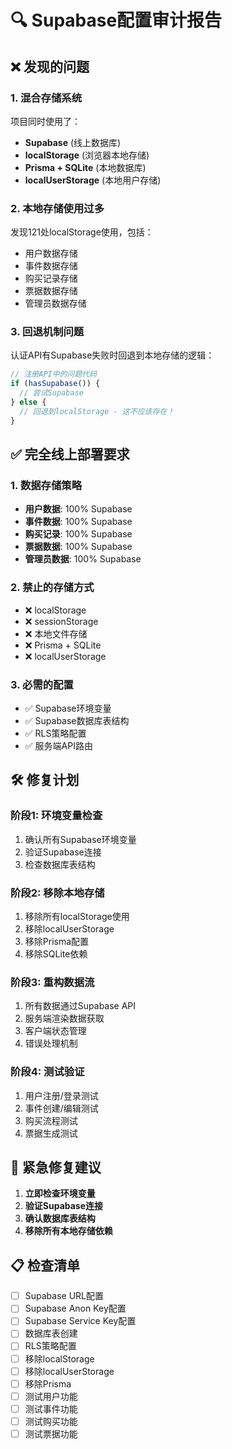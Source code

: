 # 🔍 Supabase配置审计报告

## ❌ 发现的问题

### 1. 混合存储系统
项目同时使用了：
- **Supabase** (线上数据库)
- **localStorage** (浏览器本地存储) 
- **Prisma + SQLite** (本地数据库)
- **localUserStorage** (本地用户存储)

### 2. 本地存储使用过多
发现121处localStorage使用，包括：
- 用户数据存储
- 事件数据存储
- 购买记录存储
- 票据数据存储
- 管理员数据存储

### 3. 回退机制问题
认证API有Supabase失败时回退到本地存储的逻辑：
```javascript
// 注册API中的问题代码
if (hasSupabase()) {
  // 尝试Supabase
} else {
  // 回退到localStorage - 这不应该存在！
}
```

## ✅ 完全线上部署要求

### 1. 数据存储策略
- **用户数据**: 100% Supabase
- **事件数据**: 100% Supabase  
- **购买记录**: 100% Supabase
- **票据数据**: 100% Supabase
- **管理员数据**: 100% Supabase

### 2. 禁止的存储方式
- ❌ localStorage
- ❌ sessionStorage
- ❌ 本地文件存储
- ❌ Prisma + SQLite
- ❌ localUserStorage

### 3. 必需的配置
- ✅ Supabase环境变量
- ✅ Supabase数据库表结构
- ✅ RLS策略配置
- ✅ 服务端API路由

## 🛠️ 修复计划

### 阶段1: 环境变量检查
1. 确认所有Supabase环境变量
2. 验证Supabase连接
3. 检查数据库表结构

### 阶段2: 移除本地存储
1. 移除所有localStorage使用
2. 移除localUserStorage
3. 移除Prisma配置
4. 移除SQLite依赖

### 阶段3: 重构数据流
1. 所有数据通过Supabase API
2. 服务端渲染数据获取
3. 客户端状态管理
4. 错误处理机制

### 阶段4: 测试验证
1. 用户注册/登录测试
2. 事件创建/编辑测试
3. 购买流程测试
4. 票据生成测试

## 🚨 紧急修复建议

1. **立即检查环境变量**
2. **验证Supabase连接**
3. **确认数据库表结构**
4. **移除所有本地存储依赖**

## 📋 检查清单

- [ ] Supabase URL配置
- [ ] Supabase Anon Key配置  
- [ ] Supabase Service Key配置
- [ ] 数据库表创建
- [ ] RLS策略配置
- [ ] 移除localStorage
- [ ] 移除localUserStorage
- [ ] 移除Prisma
- [ ] 测试用户功能
- [ ] 测试事件功能
- [ ] 测试购买功能
- [ ] 测试票据功能
